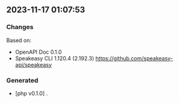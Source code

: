

## 2023-11-17 01:07:53
### Changes
Based on:
- OpenAPI Doc 0.1.0 
- Speakeasy CLI 1.120.4 (2.192.3) https://github.com/speakeasy-api/speakeasy
### Generated
- [php v0.1.0] .